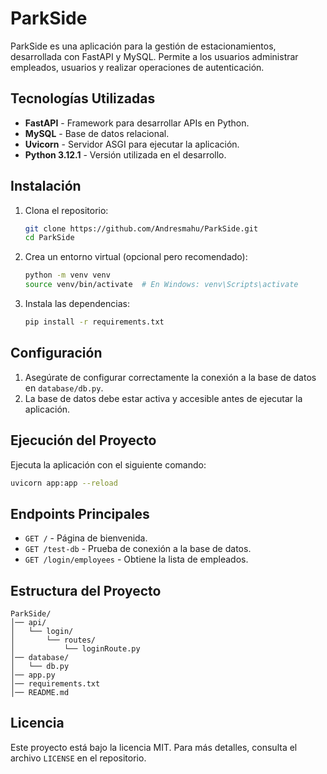 # ParkSide

ParkSide es una aplicación para la gestión de estacionamientos, desarrollada con FastAPI y MySQL. Permite a los usuarios administrar empleados, usuarios y realizar operaciones de autenticación.

## Tecnologías Utilizadas

- **FastAPI** - Framework para desarrollar APIs en Python.
- **MySQL** - Base de datos relacional.
- **Uvicorn** - Servidor ASGI para ejecutar la aplicación.
- **Python 3.12.1** - Versión utilizada en el desarrollo.

## Instalación

1. Clona el repositorio:
   ```sh
   git clone https://github.com/Andresmahu/ParkSide.git
   cd ParkSide
   ```

2. Crea un entorno virtual (opcional pero recomendado):
   ```sh
   python -m venv venv
   source venv/bin/activate  # En Windows: venv\Scripts\activate
   ```

3. Instala las dependencias:
   ```sh
   pip install -r requirements.txt
   ```

## Configuración

1. Asegúrate de configurar correctamente la conexión a la base de datos en `database/db.py`.
2. La base de datos debe estar activa y accesible antes de ejecutar la aplicación.

## Ejecución del Proyecto

Ejecuta la aplicación con el siguiente comando:
```sh
uvicorn app:app --reload
```

## Endpoints Principales

- `GET /` - Página de bienvenida.
- `GET /test-db` - Prueba de conexión a la base de datos.
- `GET /login/employees` - Obtiene la lista de empleados.

## Estructura del Proyecto

```
ParkSide/
│── api/
│   └── login/
│       └── routes/
│           └── loginRoute.py
│── database/
│   └── db.py
│── app.py
│── requirements.txt
│── README.md
```


## Licencia

Este proyecto está bajo la licencia MIT. Para más detalles, consulta el archivo `LICENSE` en el repositorio.
